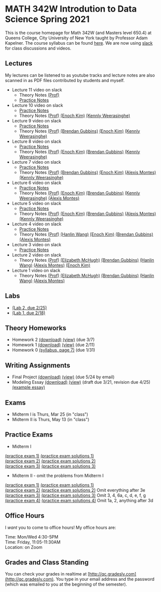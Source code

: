 # MATH 342W Introdution to Data Science Spring 2021

This is the course homepage for Math 342W (and Masters level 650.4) at Queens College, City University of New York taught by Professor Adam Kapelner. The course syllabus can be found [here](https://github.com/kapelner/QC_Math_342W_Spring_2021/blob/master/syllabus/syllabus.pdf). We are now using [slack](https://.....slack.com/) for class discussions and videos.

## Lectures

My lectures can be listened to as youtube tracks and lecture notes are also scanned in as PDF files contributed by students and myself.

<!--  
* Lecture 26 video on slack
  - [Practice Notes](https://github.com/kapelner/QC_Math_342W_Spring_2021/blob/master/practice_lectures/lec20.Rmd)
  - Theory Notes [(Prof)](https://github.com/kapelner/QC_Math_342W_Spring_2021/blob/master/lectures/lec26kap.pdf) [(Christella Nissanthan)](https://github.com/kapelner/QC_Math_342W_Spring_2021/blob/master/lectures/lec26nissanthan.pdf)
* Lecture 25 video on slack
  - [Practice Notes](https://github.com/kapelner/QC_Math_342W_Spring_2021/blob/master/practice_lectures/lec19.Rmd) 
  - Theory Notes [(Prof)](https://github.com/kapelner/QC_Math_342W_Spring_2021/blob/master/lectures/lec25kap.pdf) [(Christella Nissanthan)](https://github.com/kapelner/QC_Math_342W_Spring_2021/blob/master/lectures/lec25nissanthan.pdf)
* Lecture 24 video on slack
  - [Practice Notes](https://github.com/kapelner/QC_Math_342W_Spring_2021/blob/master/practice_lectures/lec18.Rmd) 
  - Theory Notes [(Prof)](https://github.com/kapelner/QC_Math_342W_Spring_2021/blob/master/lectures/lec24kap.pdf) [(Christella Nissanthan)](https://github.com/kapelner/QC_Math_342W_Spring_2021/blob/master/lectures/lec24nissanthan.pdf)
* Lecture 23 video on slack
  - [Practice Notes](https://github.com/kapelner/QC_Math_342W_Spring_2021/blob/master/practice_lectures/lec17.Rmd)
  - Theory Notes [(Prof)](https://github.com/kapelner/QC_Math_342W_Spring_2021/blob/master/lectures/lec23kap.pdf) [(Christella Nissanthan)](https://github.com/kapelner/QC_Math_342W_Spring_2021/blob/master/lectures/lec23nissanthan.pdf)
* Lecture 22 video on slack
  - [Practice Notes](https://github.com/kapelner/QC_Math_342W_Spring_2021/blob/master/practice_lectures/lec16.Rmd)
  - Theory Notes [(Prof)](https://github.com/kapelner/QC_Math_342W_Spring_2021/blob/master/lectures/lec22kap.pdf) [(Rameasa Arna)](https://github.com/kapelner/QC_Math_342W_Spring_2021/blob/master/lectures/lec22arna.pdf) [(Christella Nissanthan)](https://github.com/kapelner/QC_Math_342W_Spring_2021/blob/master/lectures/lec22nissanthan.pdf) 
* Lecture 21 video on slack
  - [Practice Notes](https://github.com/kapelner/QC_Math_342W_Spring_2021/blob/master/practice_lectures/lec15.Rmd)
  - Theory Notes [(Prof)](https://github.com/kapelner/QC_Math_342W_Spring_2021/blob/master/lectures/lec21kap.pdf) [(Christella Nissanthan)](https://github.com/kapelner/QC_Math_342W_Spring_2021/blob/master/lectures/lec21nissanthan.pdf)
* Lecture 20 video on slack
  - [Practice Notes](https://github.com/kapelner/QC_Math_342W_Spring_2021/blob/master/practice_lectures/lec14.Rmd)
  - Theory Notes [(Prof)](https://github.com/kapelner/QC_Math_342W_Spring_2021/blob/master/lectures/lec20kap.pdf) [(Christella Nissanthan)](https://github.com/kapelner/QC_Math_342W_Spring_2021/blob/master/lectures/lec20nissanthan.pdf)
* Lecture 19 video on slack
  - [Practice Notes](https://github.com/kapelner/QC_Math_342W_Spring_2021/blob/master/practice_lectures/lec13.Rmd) 
  - Theory Notes [(Prof)](https://github.com/kapelner/QC_Math_342W_Spring_2021/blob/master/lectures/lec19kap.pdf) [(Christella Nissanthan)](https://github.com/kapelner/QC_Math_342W_Spring_2021/blob/master/lectures/lec19nissanthan.pdf)
* Lecture 18 video on slack
  - [Practice Notes](https://github.com/kapelner/QC_Math_342W_Spring_2021/blob/master/practice_lectures/lec12.Rmd) 
  - Theory Notes [(Prof)](https://github.com/kapelner/QC_Math_342W_Spring_2021/blob/master/lectures/lec18kap.pdf) [(Rameasa Arna)](https://github.com/kapelner/QC_Math_342W_Spring_2021/blob/master/lectures/lec18arna.pdf) [(Christella Nissanthan)](https://github.com/kapelner/QC_Math_342W_Spring_2021/blob/master/lectures/lec18nissanthan.pdf)
* Lecture 17 video on slack
  - [Practice Notes](https://github.com/kapelner/QC_Math_342W_Spring_2021/blob/master/practice_lectures/lec11.Rmd) 
  - Theory Notes [(Prof)](https://github.com/kapelner/QC_Math_342W_Spring_2021/blob/master/lectures/lec17kap.pdf) [(Christella Nissanthan)](https://github.com/kapelner/QC_Math_342W_Spring_2021/blob/master/lectures/lec17nissanthan.pdf)
* Lecture 16 video on slack
  - [Practice Notes](https://github.com/kapelner/QC_Math_342W_Spring_2021/blob/master/practice_lectures/lec10.Rmd) 
  - Theory Notes [(Prof)](https://github.com/kapelner/QC_Math_342W_Spring_2021/blob/master/lectures/lec16kap.pdf) [(Rameasa Arna)](https://github.com/kapelner/QC_Math_342W_Spring_2021/blob/master/lectures/lec16arna.pdf) [(Christella Nissanthan)](https://github.com/kapelner/QC_Math_342W_Spring_2021/blob/master/lectures/lec16nissanthan.pdf)
* Lecture 15 video on slack
  - [Practice Notes](https://github.com/kapelner/QC_Math_342W_Spring_2021/blob/master/practice_lectures/lec09.Rmd) 
  - Theory Notes [(Prof)](https://github.com/kapelner/QC_Math_342W_Spring_2021/blob/master/lectures/lec15kap.pdf) [(Steven Grgas)](https://github.com/kapelner/QC_Math_342W_Spring_2021/blob/master/lectures/lec15grgas.pdf) [(Christella Nissanthan)](https://github.com/kapelner/QC_Math_342W_Spring_2021/blob/master/lectures/lec15nissanthan.pdf)
* Lecture 14 video on slack
  - [Practice Notes](https://github.com/kapelner/QC_Math_342W_Spring_2021/blob/master/practice_lectures/lec08.Rmd)
* Lecture 13 video on slack
  - [Practice Notes](https://github.com/kapelner/QC_Math_342W_Spring_2021/blob/master/practice_lectures/lec07.Rmd)
  - Theory Notes [(Prof)](https://github.com/kapelner/QC_Math_342W_Spring_2021/blob/master/lectures/lec13kap.pdf) [(Steven Grgas)](https://github.com/kapelner/QC_Math_342W_Spring_2021/blob/master/lectures/lec13grgas.pdf) [(Christella Nissanthan)](https://github.com/kapelner/QC_Math_342W_Spring_2021/blob/master/lectures/lec13nissanthan.pdf)
* Lecture 12 video on slack
  - [Practice Notes](https://github.com/kapelner/QC_Math_342W_Spring_2021/blob/master/practice_lectures/lec06.Rmd) 
  - Theory Notes [(Nabila Ahmed)](https://github.com/kapelner/QC_Math_342W_Spring_2021/blob/master/lectures/lec12ahmed.pdf) [(Christella Nissanthan)](https://github.com/kapelner/QC_Math_342W_Spring_2021/blob/master/lectures/lec12nissanthan.pdf)-->
* Lecture 11 video on slack
  - Theory Notes [(Prof)](https://github.com/kapelner/QC_Math_342W_Spring_2021/blob/master/lectures/lec11kap.pdf)
  - [Practice Notes](https://github.com/kapelner/QC_Math_342W_Spring_2021/blob/master/practice_lectures/lec11.Rmd)
* Lecture 10 video on slack
  - [Practice Notes](https://github.com/kapelner/QC_Math_342W_Spring_2021/blob/master/practice_lectures/lec10.Rmd)
  - Theory Notes [(Prof)](https://github.com/kapelner/QC_Math_342W_Spring_2021/blob/master/lectures/lec10kap.pdf) [(Enoch Kim)](https://github.com/derpnoch/QC_MATH_342W_Spring_2021/blob/master/lectures/lec10kim.pdf) [(Kennly Weerasinghe)](https://github.com/wskennly/QC_MATH_342W_Spring_2021/blob/master/lectures/lec10weerasinghe.pdf)
* Lecture 9 video on slack
  - [Practice Notes](https://github.com/kapelner/QC_Math_342W_Spring_2021/blob/master/practice_lectures/lec09.Rmd) 
  - Theory Notes [(Prof)](https://github.com/kapelner/QC_Math_342W_Spring_2021/blob/master/lectures/lec09kap.pdf) [(Brendan Gubbins)](https://github.com/brendangubbins/QC_MATH_342W_Spring_2021/blob/master/lectures/lec09gubbins.pdf) [(Enoch Kim)](https://github.com/derpnoch/QC_MATH_342W_Spring_2021/blob/master/lectures/lec09kim.pdf) [(Kennly Weerasinghe)](https://github.com/wskennly/QC_MATH_342W_Spring_2021/blob/master/lectures/lec09weerasinghe.pdf)
* Lecture 8 video on slack
  - [Practice Notes](https://github.com/kapelner/QC_Math_342W_Spring_2021/blob/master/practice_lectures/lec08.Rmd) 
  - Theory Notes [(Prof)](https://github.com/kapelner/QC_Math_342W_Spring_2021/blob/master/lectures/lec08kap.pdf) [(Enoch Kim)](https://github.com/derpnoch/QC_MATH_342W_Spring_2021/blob/master/lectures/lec08kim.pdf) [(Brendan Gubbins)](https://github.com/brendangubbins/QC_MATH_342W_Spring_2021/blob/master/lectures/lec08gubbins.pdf) [(Kennly Weerasinghe)](https://github.com/wskennly/QC_MATH_342W_Spring_2021/blob/master/lectures/lec08weerasinghe.pdf)
* Lecture 7 video on slack
  - [Practice Notes](https://github.com/kapelner/QC_Math_342W_Spring_2021/blob/master/practice_lectures/lec07.Rmd) 
  - Theory Notes [(Prof)](https://github.com/kapelner/QC_Math_342W_Spring_2021/blob/master/lectures/lec07kap.pdf) [(Brendan Gubbins)](https://github.com/brendangubbins/QC_MATH_342W_Spring_2021/blob/master/lectures/lec07gubbins.pdf) [(Enoch Kim)](https://github.com/derpnoch/QC_MATH_342W_Spring_2021/blob/master/lectures/lec07kim.pdf) [(Alexis Montes)](https://github.com/AlexNYC25/QC_MATH_342W_Spring_2021/blob/master/lectures/lec07montes.pdf) [(Kennly Weerasinghe)](https://github.com/wskennly/QC_MATH_342W_Spring_2021/blob/master/lectures/lec07weerasinghe.pdf)
* Lecture 6 video on slack
  - [Practice Notes](https://github.com/kapelner/QC_Math_342W_Spring_2021/blob/master/practice_lectures/lec06.Rmd) 
  - Theory Notes [(Prof)](https://github.com/kapelner/QC_Math_342W_Spring_2021/blob/master/lectures/lec06kap.pdf) [(Enoch Kim)](https://github.com/derpnoch/QC_MATH_342W_Spring_2021/blob/master/lectures/lec06kim.pdf) [(Brendan Gubbins)](https://github.com/brendangubbins/QC_MATH_342W_Spring_2021/blob/master/lectures/lec06gubbins.pdf) [(Kennly Weerasinghe)](https://github.com/wskennly/QC_MATH_342W_Spring_2021/blob/master/lectures/lec06weerasinghe.pdf) [(Alexis Montes)](https://github.com/AlexNYC25/QC_MATH_342W_Spring_2021/blob/master/lectures/lec06montes.pdf)
* Lecture 5 video on slack
  - [Practice Notes](https://github.com/kapelner/QC_Math_342W_Spring_2021/blob/master/practice_lectures/lec05.Rmd)
  - Theory Notes [(Prof)](https://github.com/kapelner/QC_Math_342W_Spring_2021/blob/master/lectures/lec05kap.pdf) [(Enoch Kim)](https://github.com/derpnoch/QC_MATH_342W_Spring_2021/blob/master/lectures/lec05kim.pdf) [(Brendan Gubbins)](https://github.com/brendangubbins/QC_MATH_342W_Spring_2021/blob/master/lectures/lec05gubbins.pdf) [(Alexis Montes)](https://github.com/AlexNYC25/QC_MATH_342W_Spring_2021/blob/master/lectures/lec05montes.pdf) [(Kennly Weerasinghe)](https://github.com/wskennly/QC_MATH_342W_Spring_2021/blob/master/lectures/lec05weerasinghe.pdf)
* Lecture 4 video on slack
  - [Practice Notes](https://github.com/kapelner/QC_Math_342W_Spring_2021/blob/master/practice_lectures/lec04.Rmd)
  - Theory Notes [(Prof)](https://github.com/kapelner/QC_Math_342W_Spring_2021/blob/master/lectures/lec04kap.pdf) [(Hanlin Wang)](https://github.com/Hanlin-Wang/QC_MATH_342W_Spring_2021/blob/master/lectures/lec04wang.pdf) [(Enoch Kim)](https://github.com/derpnoch/QC_MATH_342W_Spring_2021/blob/master/lectures/lec04kim.pdf) [(Brendan Gubbins)](https://github.com/brendangubbins/QC_MATH_342W_Spring_2021/blob/master/lectures/lec04gubbins.pdf) [(Alexis Montes)](https://github.com/AlexNYC25/QC_MATH_342W_Spring_2021/blob/master/lectures/lec04montes.pdf)
* Lecture 3 video on slack
  - [Practice Notes](https://github.com/kapelner/QC_Math_342W_Spring_2021/blob/master/practice_lectures/lec03.Rmd)
* Lecture 2 video on slack
  - Theory Notes [(Prof)](https://github.com/kapelner/QC_Math_342W_Spring_2021/blob/master/lectures/lec02kap.pdf) [(Elizabeth McHugh)](https://github.com/ejmchugh/QC_MATH_342W_Spring_2021/blob/master/lectures/lec02mchugh.pdf) [(Brendan Gubbins)](https://github.com/brendangubbins/QC_MATH_342W_Spring_2021/blob/master/lectures/lec02gubbins.pdf) [(Hanlin Wang)](https://github.com/Hanlin-Wang/QC_MATH_342W_Spring_2021/blob/master/lectures/lec02wang.pdf) [(Alexis Montes)](https://github.com/AlexNYC25/QC_MATH_342W_Spring_2021/blob/master/lectures/lec02montes.pdf) [(Enoch Kim)](https://github.com/derpnoch/QC_MATH_342W_Spring_2021/blob/master/lectures/lec02kim.pdf)
* Lecture 1 video on slack
  - Theory Notes [(Prof)](https://github.com/kapelner/QC_Math_342W_Spring_2021/blob/master/lectures/lec01kap.pdf) [(Elizabeth McHugh)](https://github.com/ejmchugh/QC_MATH_342W_Spring_2021/blob/master/lectures/lec01mchugh.pdf) [(Brendan Gubbins)](https://github.com/brendangubbins/QC_MATH_342W_Spring_2021/blob/master/lectures/lec01gubbins.pdf) [(Hanlin Wang)](https://github.com/Hanlin-Wang/QC_MATH_342W_Spring_2021/blob/master/lectures/lec01wang.pdf) [(Alexis Montes)](https://github.com/AlexNYC25/QC_MATH_342W_Spring_2021/blob/master/lectures/lec01montes.pdf)


## Labs

<!--
* [(Lab 11, not collected)](https://github.com/kapelner/QC_Math_342W_Spring_2021/blob/master/labs/mid2_review_lab.Rmd)
* [(Lab 10, due 5/11)](https://github.com/kapelner/QC_Math_342W_Spring_2021/blob/master/labs/lab10.Rmd)
* [(Lab 9, due 5/2)](https://github.com/kapelner/QC_Math_342W_Spring_2021/blob/master/labs/lab09.Rmd)
* [(Lab 8, due 4/25)](https://github.com/kapelner/QC_Math_342W_Spring_2021/blob/master/labs/lab08.Rmd)
* [(Lab 7, due 4/8)](https://github.com/kapelner/QC_Math_342W_Spring_2021/blob/master/labs/lab07.Rmd)
* [(Lab 6, due 3/21)](https://github.com/kapelner/QC_Math_342W_Spring_2021/blob/master/labs/lab06.Rmd)
* [(Lab 5, due 3/7)](https://github.com/kapelner/QC_Math_342W_Spring_2021/blob/master/labs/lab05.Rmd)
* [(Lab 4, due 2/29)](https://github.com/kapelner/QC_Math_342W_Spring_2021/blob/master/labs/lab04.Rmd)
* [(Lab 3, due 3/4)](https://github.com/kapelner/QC_Math_342W_Spring_2021/blob/master/labs/lab03.Rmd)-->
* [(Lab 2, due 2/25)](https://github.com/kapelner/QC_Math_342W_Spring_2021/blob/master/labs/lab02.Rmd)
* [(Lab 1, due 2/18)](https://github.com/kapelner/QC_Math_342W_Spring_2021/blob/master/labs/lab01.Rmd)

## Theory Homeworks

<!--
* Homework 5 [(download)](https://github.com/kapelner/QC_Math_342W_Spring_2021/blob/master/homeworks/hw05/hw05t.pdf?raw=true) [(view)](https://github.com/kapelner/QC_Math_342W_Spring_2021/blob/master/homeworks/hw05/hw05t.pdf) (due 5/18)
* Homework 4 [(download)](https://github.com/kapelner/QC_Math_342W_Spring_2021/blob/master/homeworks/hw04/hw04t.pdf?raw=true) [(view)](https://github.com/kapelner/QC_Math_342W_Spring_2021/blob/master/homeworks/hw04/hw04t.pdf) (due 4/20)
* Homework 3 [(download)](https://github.com/kapelner/QC_Math_342W_Spring_2021/blob/master/homeworks/hw03/hw03t.pdf?raw=true) [(view)](https://github.com/kapelner/QC_Math_342W_Spring_2021/blob/master/homeworks/hw03/hw03t.pdf) (due 3/18)-->
* Homework 2 [(download)](https://github.com/kapelner/QC_Math_342W_Spring_2021/blob/master/homeworks/hw02/hw02t.pdf?raw=true) [(view)](https://github.com/kapelner/QC_Math_342W_Spring_2021/blob/master/homeworks/hw02/hw02t.pdf) (due 3/7)
* Homework 1 [(download)](https://github.com/kapelner/QC_Math_342W_Spring_2021/blob/master/homeworks/hw01/hw01t.pdf?raw=true) [(view)](https://github.com/kapelner/QC_Math_342W_Spring_2021/blob/master/homeworks/hw01/hw01t.pdf) (due 2/11) 
* Homework 0 [(syllabus, page 7)](https://github.com/kapelner/QC_Math_342W_Spring_2021/blob/master/syllabus/syllabus.pdf?raw=true) (due 1/31)

## Writing Assignments
<!---->
* Final Project [(download)](https://github.com/kapelner/QC_Math_342W_Spring_2021/blob/master/writing_assignments/final_project.pdf?raw=true) [(view)](https://github.com/kapelner/QC_Math_342W_Spring_2021/blob/master/writing_assignments/final_project.pdf) (due 5/24 by email)
* Modeling Essay [(download)](https://github.com/kapelner/QC_Math_342W_Spring_2021/blob/master/writing_assignments/modeling_essay.pdf?raw=true) [(view)](https://github.com/kapelner/QC_Math_342W_Spring_2021/blob/master/writing_assignments/modeling_essay.pdf) (draft due 3/21, revision due 4/25) [(example essay)](https://github.com/kapelner/QC_Math_342W_Spring_2021/blob/master/writing_assignments/modeling_essay_example.pdf)


## Exams

* Midterm I is Thurs, Mar 25 (in "class") 
* Midterm II is Thurs, May 13 (in "class") 


## Practice Exams

* Midterm I

[(practice exam 1)](https://github.com/kapelner/QC_Math_390.4_Spring_2020/blob/master/exams/midterm1/midterm1.pdf) [(practice exam solutions 1)](https://github.com/kapelner/QC_Math_390.4_Spring_2020/blob/master/exams/midterm1/midterm1_solutions.pdf)\
[(practice exam 2)](https://github.com/kapelner/QC_Math_390.4_Spring_2019/blob/master/exams/midterm1/midterm1.pdf) [(practice exam solutions 2)](https://github.com/kapelner/QC_Math_390.4_Spring_2019/blob/master/exams/midterm1/midterm1_solutions.pdf)\
[(practice exam 3)](https://github.com/kapelner/QC_Math_390.4_Spring_2018/blob/master/exams/midterm1/midterm1.pdf) [(practice exam solutions 3)](https://github.com/kapelner/QC_Math_390.4_Spring_2018/blob/master/exams/midterm1/midterm1_solutions.pdf)

* Midterm II - omit the problems from Midterm I

[(practice exam 1)](https://github.com/kapelner/QC_Math_390.4_Spring_2020/blob/master/exams/midterm2/midterm2.pdf) [(practice exam solutions 1)](https://github.com/kapelner/QC_Math_390.4_Spring_2020/blob/master/exams/midterm2/midterm2_solutions.pdf) \
[(practice exam 2)](https://github.com/kapelner/QC_Math_390.4_Spring_2019/blob/master/exams/midterm2/midterm2.pdf) [(practice exam solutions 2)](https://github.com/kapelner/QC_Math_390.4_Spring_2019/blob/master/exams/midterm2/midterm2_solutions.pdf) Omit everything after 3e  \
[(practice exam 3)](https://github.com/kapelner/QC_Math_390.4_Spring_2018/blob/master/exams/midterm2/midterm2.pdf) [(practice exam solutions 3)](https://github.com/kapelner/QC_Math_390.4_Spring_2018/blob/master/exams/midterm2/midterm2_solutions.pdf) Omit 3, 4, 6a, c, d, e, f, g \
[(practice exam 4)](https://github.com/kapelner/QC_Math_390.4_Spring_2018/blob/master/exams/final/final.pdf) [(practice exam solutions 4)](https://github.com/kapelner/QC_Math_390.4_Spring_2018/blob/master/exams/final/final_solutions.pdf) Omit 1a, 2, anything after 3d

## Office Hours

I *want* you to come to office hours! My office hours are:

Time: Mon/Wed 4:30-5PM\
Time: Friday, 11:05-11:30AM\
Location: on Zoom

<!--In addition, the TA, Moshe Weiss will hold office hours as well:

Time: Wed 2-3PM\
Location: Kiely Hall 5th floor math lounge-->

## Grades and Class Standing

You can check your grades in realtime at [http://qc.gradesly.com](http://qc.gradesly.com). You type in your email address and the password (which was emailed to you at the beginning of the semester).
